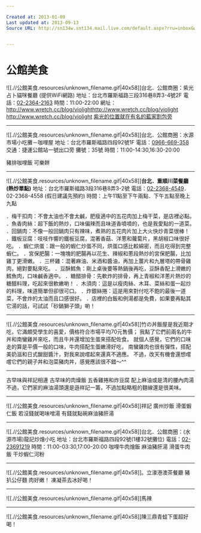 ```yaml
---

Created at: 2013-01-09
Last updated at: 2013-09-13
Source URL: http://sn134w.snt134.mail.live.com/default.aspx?rru=inbox&wlexpid=957E97CC5B80485BB2C11FBFB9E0F9E8&wlrefapp=2#n=935172468&rru=inbox&fid=1&fav=1&mid=d7d970ea-5a36-11e2-aed2-002264c19372


---
```


# 公館美食


![[.//公館美食.resources/unknown_filename.gif\|40x58]]台北．公館商圈：紫光占卜貓咪餐廳 (提供WiFi網路)
地址：台北市羅斯福路三段316巷8弄3-4號2F
電話：[02-2364-2163](tel:02-2364-2163)
時間：11:00-22:00
網址：<http://www.wretch.cc/blog/violight><http://www.wretch.cc/blog/violight>
<http://www.wretch.cc/blog/violight>
[紫光的位置就在有名的藍家割包旁](http://www.wretch.cc/blog/violight)

* * *

![[.//公館美食.resources/unknown_filename.gif\|40x58]]台北．公館商圈：水源市場小吃攤－咖哩屋
地址：台北市羅斯福路四段92號1F
電話：[0966-669-358](tel:0966-669-358)
交通：捷運公館站一號出口旁
攤號：35號
時間：11:00-14:30,16:30-20:00

豬排咖哩飯
可樂餅

* * *

![[.//公館美食.resources/unknown_filename.gif\|40x58]]**台北．重順川菜餐廳 (熱炒單點)**
地址：台北市羅斯福路3段316巷8弄3-2號
電話：[02-2368-4549](tel:02-2368-4549)．02-2368-4558 (假日建議先預約)
時間：上午11點至下午兩點．下午五點至晚上九點

．梅干扣肉：不會太油也不會太鹹，肥瘦適中的五花肉加上梅干菜，是店裡必點。
．魚香肉絲：超下飯的熱炒，口味偏辣而且味道香噴噴的，也是我愛點的一道菜。
．回鍋肉：不像一般回鍋肉只有辣味，煮熟的五花肉片加上大火快炒青菜很棒！
．鐵板豆腐：吱吱作響的鐵板豆腐，混著香菇、洋蔥和蘿蔔片，黑胡椒口味很好吃。
．蝦仁烘蛋：跟一般的蝦仁炒蛋不同，烘蛋口感比較綿密，而且吃得到完整蝦仁。
．宮保肥腸：一塊塊的肥腸再以花生、辣椒和蔥段熱炒的宮保肥腸，比加雞丁更滑嫩。
．三杯雞：混著麻油、米酒和醬油，再加上薑片和九層塔的帶骨雞肉，絕對要點來吃。
．豆酥鱈魚：剛上桌後要等熱鍋後再吃，豆酥香配上滑嫩的鱈魚肉，口味鹹香適中。
．糖醋排骨：先軟炸的排骨，再上青椒和洋蔥片熱炒的糖醋料理，吃起來很軟嫩喲！
．木須肉：這是以瘦肉絲、木耳、菜絲和蛋一起炒的料理，味道簡單但卻很可口。
．炸銀絲捲：這是用來對付吃不飽的最後一道菜，不會炸的太油而且口感很好。
．店裡的白飯和例湯都是免費，如果要再點其它湯的話，可試試「砂鍋獅子頭」喲！

* * *

![[.//公館美食.resources/unknown_filename.gif\|40x58]]竹の丼飯屋是我近期才吃，它滿頗受學生的喜愛，價格符合市場平均70元售價；
我點了它們前兩名的牛丼和南蠻雞丼來吃，而且牛丼還增加生蛋來搭配佐食。
就個人感覺，它們的口味走的算是平價一般的口味，牛肉搭配生蛋嫩滑好吃，
南蠻雞肉也很有彈性，搭配美奶滋和日式酸甜醬汁，對我來說嚐起來還真不適應。
不過，改天有機會還想嚐嚐它們的親子丼和泡菜豬肉丼，感覺應該很不錯～^^

* * *

古早味與祥記相連
古早味的肉燥飯
五香雞捲和炸豆腐
配上麻油或是清的腰內肉湯
不過，它們家的麻油湯頭還是遜祥記一籌，不過加點略粗的麵線還是很美味。

* * *

![[.//公館美食.resources/unknown_filename.gif\|40x58]]祥記
廣州炒飯
滑蛋蝦仁飯
若沒錢就喝味噌湯
有錢就點碗麻油豬肝湯

* * *

![[.//公館美食.resources/unknown_filename.gif\|40x58]]台北．公館商圈：(水源市場)龍記炒燴小吃
地址：台北市羅斯福路四段92號(1樓32號攤位)
電話：[02-23691219](tel:02-23691219)
時間：11:00-03:30,17:00-20:00
咖哩牛肉燴飯
麻油豬肝湯
滑蛋牛肉飯
干炒蝦仁河粉

* * *

![[.//公館美食.resources/unknown_filename.gif\|40x58]]。立濠港澳茶餐廳
豬扒公仔麵 肉好嫩！
凍凝茶去冰好喝！

* * *

![[.//公館美食.resources/unknown_filename.gif\|40x58]]馬辣

* * *

![[.//公館美食.resources/unknown_filename.gif\|40x58]]陳三鼎青蛙下蛋超好喝！

